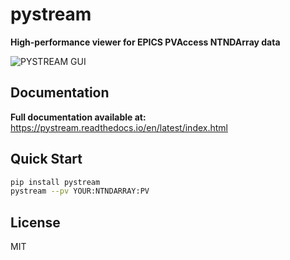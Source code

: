# pystream

**High-performance viewer for EPICS PVAccess NTNDArray data**

![PYSTREAM GUI](https://raw.githubusercontent.com/mittoalb/pystream/main/docs/Images/pystream.png)

## Documentation

**Full documentation available at:** https://pystream.readthedocs.io/en/latest/index.html

## Quick Start

```bash
pip install pystream
pystream --pv YOUR:NTNDARRAY:PV
```

## License

MIT
